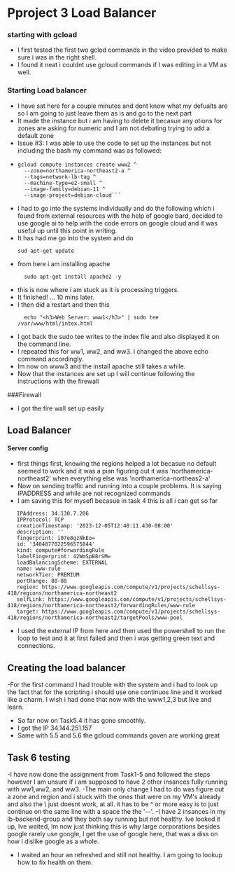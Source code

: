 # Pproject 3 Load Balancer

### starting with gcload
- I first tested the first two gclod commands in the video provided to make sure i was in the right shell.
- I found it neat i couldnt use gcloud commands if I was editing in a VM as well.
### Starting Load balancer 
- I have sat here for a couple minutes and dont know what my defualts are so I am going to just leave them as is and go to the next part
- It made the instance but i am having to delete it becasue any otions for zones are asking for numeric and I am not debating trying to add a default zone
- Issue #3: I was able to use the code to set up the instances but not including the bash my command was as followed:
-
  ```
  gcloud compute instances create www2 ^
    --zone=northamerica-northeast2-a ^
    --tags=network-lb-tag ^
    --machine-type=e2-small ^
    --image-family=debian-11 ^
    --image-project=debian-cloud```
- I had to go into the systems individually and do the following which i found from external resources with the help of google bard, decided to use google ai to help with the code errors on google cloud and it was useful up until this point in writing.
- It has had me go into the system and do 
   ```
   sud apt-get update 
- from here i am installing apache
  ```
    sudo apt-get install apache2 -y
- this is now where i am stuck as it is processing triggers.
- It finished! ... 10 mins later.
- I then did a restart and then this
  ```
    echo "<h3>Web Server: www1</h3>" | sudo tee /var/www/html/intex.html
- I got back the sudo tee writes to the index file and also displayed it on the command line. 
- I repeated this for ww1, ww2, and ww3. I changed the above echo command accordingly.
- Im now on www3 and the install apache still takes a while.
- Now that the instances are set up I will continue following the instructions with the firewall
  
###Firewall
- I got the fire wall set up easily

## Load Balancer

#### Server config

- first things first, knowing the regions helped a lot becasue no default seemed to work and it was a pian figuring out it was 'northamerica-northeast2' when everything else was 'northamerica-northeas2-a'
- Now on sending traffic and running into a couple problems. It is saying IPADDRESS and while are not recognized commands
- I am saving this for mysefl becasue in task 4 this is all i can get so far
 ```
    IPAddress: 34.130.7.206
    IPProtocol: TCP
    creationTimestamp: '2023-12-05T12:48:11.430-08:00'
    description: ''
    fingerprint: i07e8gzNkEo=
    id: '3404877022596575844'
    kind: compute#forwardingRule
    labelFingerprint: 42WmSpB8rSM=
    loadBalancingScheme: EXTERNAL
    name: www-rule
    networkTier: PREMIUM
    portRange: 80-80
    region: https://www.googleapis.com/compute/v1/projects/schellsys-418/regions/northamerica-northeast2
    selfLink: https://www.googleapis.com/compute/v1/projects/schellsys-418/regions/northamerica-northeast2/forwardingRules/www-rule
    target: https://www.googleapis.com/compute/v1/projects/schellsys-418/regions/northamerica-northeast2/targetPools/www-pool
```
- I used the external IP from here and then used the powershell to run the loop to test and it at first failed and then i was getting green text and connections.


## Creating the load balancer

-For the first command I had trouble with the system and i had to look up the fact that for the scripting i should use one continuos line and it worked like a charm. I wish i had done that now with the www1,2,3 but live and learn.
- So far now on Task5.4 it has gone smoothly.
- I got the IP 34.144.251.157
- Same with 5.5 and 5.6 the gcloud commands goven are working great

## Task 6 testing
-I have now done the assignment from Task1-5 and followed the steps however I am unsure if i am supposed to have 2 other insances fully running with ww1,ww2, and ww3. 
-The main only change I had to do was figure out a zone and region and i stuck with the ones that were on my VM's already and also the \ just doesnt work, at all. it has to be ^ or more easy is to just continue on the same line with a space the the '--'. 
-I have 2 insances in my lb-backend-group and they both say running but not healthy. Ive looked it up, Ive waited, Im now just thinking this is why large corporations besides google rarely use google, I get the use of google here, that was a diss on how I dislike google as a whole. 
- I waited an hour an refreshed and still not healthy. I am going to lookup how to fix health on them.

